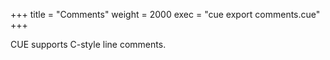 +++
title = "Comments"
weight = 2000
exec = "cue export comments.cue"
+++

CUE supports C-style line comments.

